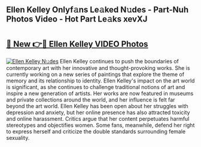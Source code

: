 ## Ellen Kelley Onlyf𝚊ns Le𝚊ked N𝚞des - Part-Nuh Photos Video - Hot Part Le𝚊ks xevXJ

# <h2><a href="http://ab72226.deff.icu/?id=Ellen+Kelley">🔗 New 👉🔴 Ellen Kelley VIDEO Photos</a></h2>

[![Ellen Kelley N𝚞des](https://i.imgur.com/rIISA9y.gif)](http://ab72226.deff.icu/?id=Ellen+Kelley)
Ellen Kelley continues to push the boundaries of contemporary art with her innovative and thought-provoking works. She is currently working on a new series of paintings that explore the theme of memory and its relationship to identity. Ellen Kelley's impact on the art world is significant, as she continues to challenge traditional notions of art and inspire a new generation of artists. Her works are now featured in museums and private collections around the world, and her influence is felt far beyond the art world. Ellen Kelley has been open about her struggles with depression and anxiety, but her online presence has also attracted toxicity and online harassment. Critics argue that her content perpetuates harmful stereotypes and objectifies women. Some fans, meanwhile, defend her right to express herself and criticize the double standards surrounding female sexuality.

